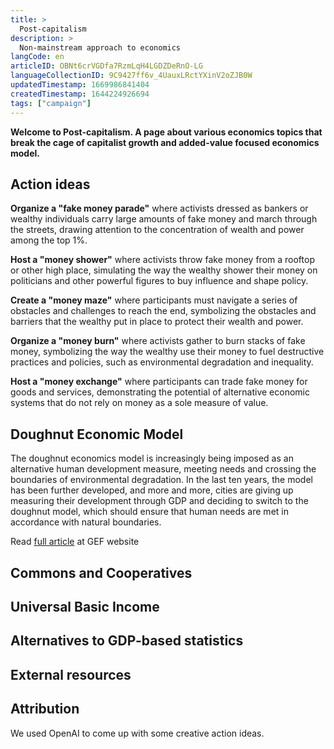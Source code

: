 ```yaml
---
title: >
  Post-capitalism
description: >
  Non-mainstream approach to economics
langCode: en
articleID: OBNt6crVGDfa7RzmLqH4LGDZDeRnO-LG
languageCollectionID: 9C9427ff6v_4UauxLRctYXinV2oZJB0W
updatedTimestamp: 1669986841404
createdTimestamp: 1644224926694
tags: ["campaign"]
---
```


**Welcome to Post-capitalism. A page about various economics topics that break the cage of capitalist growth and added-value focused economics model.**

## **Action ideas**

**Organize a "fake money parade"** where activists dressed as bankers or wealthy individuals carry large amounts of fake money and march through the streets, drawing attention to the concentration of wealth and power among the top 1%.

**Host a "money shower"** where activists throw fake money from a rooftop or other high place, simulating the way the wealthy shower their money on politicians and other powerful figures to buy influence and shape policy.

**Create a "money maze"** where participants must navigate a series of obstacles and challenges to reach the end, symbolizing the obstacles and barriers that the wealthy put in place to protect their wealth and power.

**Organize a "money burn"** where activists gather to burn stacks of fake money, symbolizing the way the wealthy use their money to fuel destructive practices and policies, such as environmental degradation and inequality.

**Host a "money exchange"** where participants can trade fake money for goods and services, demonstrating the potential of alternative economic systems that do not rely on money as a sole measure of value.

## Doughnut Economic Model

The doughnut economics model is increasingly being imposed as an alternative human development measure, meeting needs and crossing the boundaries of environmental degradation. In the last ten years, the model has been further developed, and more and more, cities are giving up measuring their development through GDP and deciding to switch to the doughnut model, which should ensure that human needs are met in accordance with natural boundaries.

Read [full article](https://gef.eu/wp-content/uploads/2021/04/GEF_TransformativeDoughnutEconomicsModel_ENG.pdf) at GEF website

## Commons and Cooperatives

## Universal Basic Income

## Alternatives to GDP-based statistics

## External resources

## Attribution

We used OpenAI to come up with some creative action ideas.